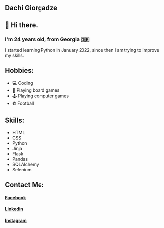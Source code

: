 ##  Dachi Giorgadze

## 👋 Hi there.

### I'm 24 years old, from Georgia 🇬🇪
I started learning Python in January 2022, since then I am trying to improve my skills.

## Hobbies:
- 💻 Coding
- 🎲 Playing board games
- 🕹️ Playing computer games
- ⚽ Football


## Skills:
- <div style="display: flex; align-items: center"><span style="margin-right: 1rem">HTML </span><img src="https://cdn.pixabay.com/photo/2017/08/05/11/16/logo-2582748_960_720.png" style="width: 1rem; margin-left: 1rem"></div>
- <div style="display: flex; align-items: center"><span style="margin-right: 1rem">CSS </span><img src="https://cdn.pixabay.com/photo/2017/08/05/11/16/logo-2582747_1280.png" style="width: 1rem; margin-left: 1rem"></div>
- <div style="display: flex; align-items: center"> <span style="margin-right: 1rem">Python </span><img src="https://www.jing.fm/clipimg/full/53-537670_python-png-file-python-logo-png.png" style="width: 1rem; margin-left: 1rem"></div>
- <div style="display: flex; align-items: center"> <span style="margin-right: 1rem">Jinja </span><img src="https://quintagroup.com/cms/python/images/jinja2.png/@@images/image.png" style="width: 1rem; margin-left: 1rem"></div>
- <div style="display: flex; align-items: center"> <span style="margin-right: 1rem">Flask </span><img src="https://cdn.freebiesupply.com/logos/large/2x/flask-logo-png-transparent.png" style="width: 1rem; margin-left: 1rem"></div>
- <div style="display: flex; align-items: center"> <span style="margin-right: 1rem">Pandas </span><img src="https://image.pngaaa.com/296/1947296-middle.png" style="width: 1rem; margin-left: 1rem"></div>
- <div style="display: flex; align-items: center"> <span style="margin-right: 1rem">SQLAlchemy </span><img src="https://img.stackshare.io/service/1839/q5uAkmy7.png" style="width: 1rem; margin-left: 1rem"></div>
- <div style="display: flex; align-items: center"> <span style="margin-right: 1rem">Selenium </span><img src="https://upload.wikimedia.org/wikipedia/commons/d/d5/Selenium_Logo.png" style="width: 1rem; margin-left: 1rem"></div>


## Contact Me:

#### <a href="https://www.facebook.com/dachigiorgadzee/" target="_blank">Facebook</a>
#### <a href="https://ge.linkedin.com/in/dachi-giorgadze-8a4101185" target="_blank">Linkedin</a>
#### <a href="https://www.instagram.com/dachigiorgadzee/" target="_blank">Instagram</a>
